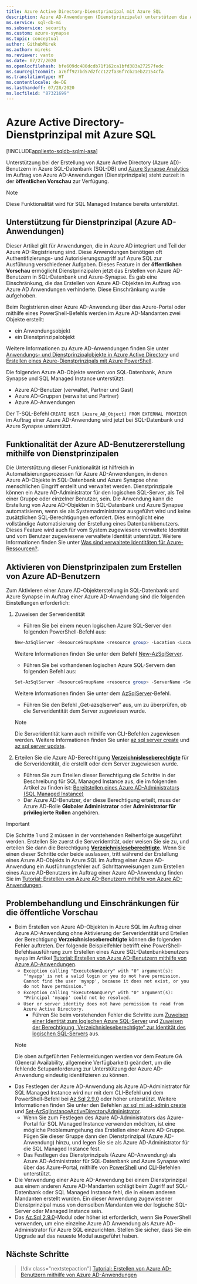 ```yaml
---
title: Azure Active Directory-Dienstprinzipal mit Azure SQL
description: Azure AD-Anwendungen (Dienstprinzipale) unterstützen die Azure AD-Benutzererstellung in Azure SQL-Datenbank, Azure SQL Managed Instance und Azure Synapse Analytics.
ms.service: sql-db-mi
ms.subservice: security
ms.custom: azure-synapse
ms.topic: conceptual
author: GithubMirek
ms.author: mireks
ms.reviewer: vanto
ms.date: 07/27/2020
ms.openlocfilehash: bfe609dc480dcdb71f162ca1bfd383a27257fedc
ms.sourcegitcommit: a76ff927bd57d2fcc122fa36f7cb21eb22154cfa
ms.translationtype: HT
ms.contentlocale: de-DE
ms.lasthandoff: 07/28/2020
ms.locfileid: "87321699"
---
```

# <a name="azure-active-directory-service-principal-with-azure-sql"></a>Azure Active Directory-Dienstprinzipal mit Azure SQL

[!INCLUDE[appliesto-sqldb-sqlmi-asa](../includes/appliesto-sqldb-sqlmi-asa.md)]

Unterstützung bei der Erstellung von Azure Active Directory (Azure AD)-Benutzern in Azure SQL-Datenbank (SQL-DB) und [Azure Synapse Analytics](../../synapse-analytics/sql-data-warehouse/sql-data-warehouse-overview-what-is.md) im Auftrag von Azure AD-Anwendungen (Dienstprinzipale) steht zurzeit in der **öffentlichen Vorschau** zur Verfügung.

> [!NOTE]
> Diese Funktionalität wird für SQL Managed Instance bereits unterstützt.

## <a name="service-principal-azure-ad-applications-support"></a>Unterstützung für Dienstprinzipal (Azure AD-Anwendungen)

Dieser Artikel gilt für Anwendungen, die in Azure AD integriert und Teil der Azure AD-Registrierung sind. Diese Anwendungen benötigen oft Authentifizierungs- und Autorisierungszugriff auf Azure SQL zur Ausführung verschiedener Aufgaben. Dieses Feature in der **öffentlichen Vorschau** ermöglicht Dienstprinzipalen jetzt das Erstellen von Azure AD-Benutzern in SQL-Datenbank und Azure-Synapse. Es gab eine Einschränkung, die das Erstellen von Azure AD-Objekten im Auftrag von Azure AD Anwendungen verhinderte. Diese Einschränkung wurde aufgehoben.

Beim Registrieren einer Azure AD-Anwendung über das Azure-Portal oder mithilfe eines PowerShell-Befehls werden im Azure AD-Mandanten zwei Objekte erstellt:

- ein Anwendungsobjekt
- ein Dienstprinzipalobjekt

Weitere Informationen zu Azure AD-Anwendungen finden Sie unter [Anwendungs- und Dienstprinzipalobjekte in Azure Active Directory](../../active-directory/develop/app-objects-and-service-principals.md) und [Erstellen eines Azure-Dienstprinzipals mit Azure PowerShell](https://docs.microsoft.com/powershell/azure/create-azure-service-principal-azureps?view=azps-4.2.0).

Die folgenden Azure AD-Objekte werden von SQL-Datenbank, Azure Synapse und SQL Managed Instance unterstützt:

- Azure AD-Benutzer (verwaltet, Partner und Gast)
- Azure AD-Gruppen (verwaltet und Partner)
- Azure AD-Anwendungen 

Der T-SQL-Befehl `CREATE USER [Azure_AD_Object] FROM EXTERNAL PROVIDER` im Auftrag einer Azure AD-Anwendung wird jetzt bei SQL-Datenbank und Azure Synapse unterstützt.

## <a name="functionality-of-azure-ad-user-creation-using-service-principals"></a>Funktionalität der Azure AD-Benutzererstellung mithilfe von Dienstprinzipalen

Die Unterstützung dieser Funktionalität ist hilfreich in Automatisierungsprozessen für Azure AD-Anwendungen, in denen Azure AD-Objekte in SQL-Datenbank und Azure Synapse ohne menschlichen Eingriff erstellt und verwaltet werden. Dienstprinzipale können ein Azure AD-Administrator für den logischen SQL-Server, als Teil einer Gruppe oder einzelner Benutzer, sein. Die Anwendung kann die Erstellung von Azure AD-Objekten in SQL-Datenbank und Azure Synapse automatisieren, wenn sie als Systemadministrator ausgeführt wird und keine zusätzlichen SQL-Berechtigungen erfordert. Dies ermöglicht eine vollständige Automatisierung der Erstellung eines Datenbankbenutzers. Dieses Feature wird auch für vom System zugewiesene verwaltete Identität und vom Benutzer zugewiesene verwaltete Identität unterstützt. Weitere Informationen finden Sie unter [Was sind verwaltete Identitäten für Azure-Ressourcen?](../../active-directory/managed-identities-azure-resources/overview.md).

## <a name="enable-service-principals-to-create-azure-ad-users"></a>Aktivieren von Dienstprinzipalen zum Erstellen von Azure AD-Benutzern

Zum Aktivieren einer Azure AD-Objekterstellung in SQL-Datenbank und Azure Synapse im Auftrag einer Azure AD-Anwendung sind die folgenden Einstellungen erforderlich:

1. Zuweisen der Serveridentität
    - Führen Sie bei einem neuen logischen Azure SQL-Server den folgenden PowerShell-Befehl aus:
    
    ```powershell
    New-AzSqlServer -ResourceGroupName <resource group> -Location <Location name> -ServerName <Server name> -ServerVersion "12.0" -SqlAdministratorCredentials (Get-Credential) -AssignIdentity
    ```

    Weitere Informationen finden Sie unter dem Befehl [New-AzSqlServer](https://docs.microsoft.com/powershell/module/az.sql/new-azsqlserver).

    - Führen Sie bei vorhandenen logischen Azure SQL-Servern den folgenden Befehl aus:
    
    ```powershell
    Set-AzSqlServer -ResourceGroupName <resource group> -ServerName <Server name> -AssignIdentity
    ```

    Weitere Informationen finden Sie unter dem [AzSqlServer](https://docs.microsoft.com/powershell/module/az.sql/set-azsqlserver)-Befehl.

    - Führen Sie den Befehl „Get-azsqlserver“ aus, um zu überprüfen, ob die Serveridentität dem Server zugewiesen wurde.

    > [!NOTE]
    > Die Serveridentität kann auch mithilfe von CLI-Befehlen zugewiesen werden. Weitere Informationen finden Sie unter [az sql server create](https://docs.microsoft.com/cli/azure/sql/server?view=azure-cli-latest#az-sql-server-create) und [az sql server update](https://docs.microsoft.com/cli/azure/sql/server?view=azure-cli-latest#az-sql-server-update).

2. Erteilen Sie die Azure AD-Berechtigung [**Verzeichnisleseberechtigte**](../../active-directory/users-groups-roles/directory-assign-admin-roles.md#directory-readers) für die Serveridentität, die erstellt oder dem Server zugewiesen wurde.
    - Führen Sie zum Erteilen dieser Berechtigung die Schritte in der Beschreibung für SQL Managed Instance aus, die im folgenden Artikel zu finden ist: [Bereitstellen eines Azure AD-Administrators (SQL Managed Instance)](authentication-aad-configure.md?tabs=azure-powershell#provision-azure-ad-admin-sql-managed-instance)
    - Der Azure AD-Benutzer, der diese Berechtigung erteilt, muss der Azure AD-Rolle **Globaler Administrator** oder **Administrator für privilegierte Rollen** angehören.

> [!IMPORTANT]
> Die Schritte 1 und 2 müssen in der vorstehenden Reihenfolge ausgeführt werden. Erstellen Sie zuerst die Serveridentität, oder weisen Sie sie zu, und erteilen Sie dann die Berechtigung [**Verzeichnisleseberechtigte**](../../active-directory/users-groups-roles/directory-assign-admin-roles.md#directory-readers). Wenn Sie einen dieser Schritte oder beide auslassen, tritt während der Erstellung eines Azure AD-Objekts in Azure SQL im Auftrag einer Azure AD-Anwendung ein Ausführungsfehler auf. Schrittanweisungen zum Erstellen eines Azure AD-Benutzers im Auftrag einer Azure AD-Anwendung finden Sie im [Tutorial: Erstellen von Azure AD-Benutzern mithilfe von Azure AD-Anwendungen](authentication-aad-service-principal-tutorial.md).

## <a name="troubleshooting-and-limitations-for-public-preview"></a>Problembehandlung und Einschränkungen für die öffentliche Vorschau

- Beim Erstellen von Azure AD-Objekten in Azure SQL im Auftrag einer Azure AD-Anwendung ohne Aktivierung der Serveridentität und Erteilen der Berechtigung **Verzeichnisleseberechtigte** können die folgenden Fehler auftreten. Der folgende Beispielfehler betrifft eine PowerShell-Befehlsausführung zum Erstellen eines Azure SQL-Datenbankbenutzers `myapp` im Artikel [Tutorial: Erstellen von Azure AD-Benutzern mithilfe von Azure AD-Anwendungen](authentication-aad-service-principal-tutorial.md).
    - `Exception calling "ExecuteNonQuery" with "0" argument(s): "'myapp' is not a valid login or you do not have permission. Cannot find the user 'myapp', because it does not exist, or you do not have permission."`
    - `Exception calling "ExecuteNonQuery" with "0" argument(s): "Principal 'myapp' could not be resolved.`
    - `User or server identity does not have permission to read from Azure Active Directory.`
      - Führen Sie beim vorstehenden Fehler die Schritte zum [Zuweisen einer Identität zum logischen Azure SQL-Server](authentication-aad-service-principal-tutorial.md#assign-an-identity-to-the-azure-sql-logical-server) und [Zuweisen der Berechtigung „Verzeichnisleseberechtigte“ zur Identität des logischen SQL-Servers](authentication-aad-service-principal-tutorial.md#assign-directory-readers-permission-to-the-sql-logical-server-identity) aus.
    > [!NOTE]
    > Die oben aufgeführten Fehlermeldungen werden vor dem Feature GA (General Availability, allgemeine Verfügbarkeit) geändert, um die fehlende Setupanforderung zur Unterstützung der Azure AD-Anwendung eindeutig identifizieren zu können.
- Das Festlegen der Azure AD-Anwendung als Azure AD-Administrator für SQL Managed Instance wird nur mit dem CLI-Befehl und dem PowerShell-Befehl bei [Az.Sql 2.9.0](https://www.powershellgallery.com/packages/Az.Sql/2.9.0) oder höher unterstützt. Weitere Informationen finden Sie unter den Befehlen [az sql mi ad-admin create](https://docs.microsoft.com/cli/azure/sql/mi/ad-admin?view=azure-cli-latest#az-sql-mi-ad-admin-create) und [Set-AzSqlInstanceActiveDirectoryAdministrator](https://docs.microsoft.com/powershell/module/az.sql/set-azsqlinstanceactivedirectoryadministrator). 
    - Wenn Sie zum Festlegen des Azure AD-Administrators das Azure-Portal für SQL Managed Instance verwenden möchten, ist eine mögliche Problemumgehung das Erstellen einer Azure AD-Gruppe. Fügen Sie dieser Gruppe dann den Dienstprinzipal (Azure AD-Anwendung) hinzu, und legen Sie sie als Azure AD-Administrator für die SQL Managed Instance fest.
    - Das Festlegen des Dienstprinzipals (Azure AD-Anwendung) als Azure AD-Administrator für SQL-Datenbank und Azure Synapse wird über das Azure-Portal, mithilfe von [PowerShell](authentication-aad-configure.md?tabs=azure-powershell#powershell-for-sql-database-and-azure-synapse) und [CLI](authentication-aad-configure.md?tabs=azure-cli#powershell-for-sql-database-and-azure-synapse)-Befehlen unterstützt.
- Die Verwendung einer Azure AD-Anwendung bei einem Dienstprinzipal aus einem anderen Azure AD-Mandanten schlägt beim Zugriff auf SQL-Datenbank oder SQL Managed Instance fehl, die in einem anderen Mandanten erstellt wurden. Ein dieser Anwendung zugewiesener Dienstprinzipal muss von demselben Mandanten wie der logische SQL-Server oder Managed Instance sein.
- Das [Az.Sql 2.9.0](https://www.powershellgallery.com/packages/Az.Sql/2.9.0)-Modul oder höher ist erforderlich, wenn Sie PowerShell verwenden, um eine einzelne Azure AD Anwendung als Azure AD-Administrator für Azure SQL einzurichten. Stellen Sie sicher, dass Sie ein Upgrade auf das neueste Modul ausgeführt haben.

## <a name="next-steps"></a>Nächste Schritte

> [!div class="nextstepaction"]
> [Tutorial: Erstellen von Azure AD-Benutzern mithilfe von Azure AD-Anwendungen](authentication-aad-service-principal-tutorial.md)


